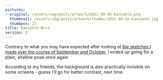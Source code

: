 ```yaml
---
pictures:
- original: /assets/img/posts/artwork/2022-09-16-kansaete.png
  thumbnail: /assets/img/posts/artwork/thumbs/2022-09-16-kansaete.jpg
  thumbpos: 23
title: Kansaete Nira
version: 3
---
```

Contrary to what you may have expected after looking at [the sketches I made over the course of September and October](/artwork/2022-09-15-seocsketches), I ended up going for a plain, shallow pose once again.

According to my friends, the background is also practically invisible on some screens - guess I'll go for better contrast, next time.
